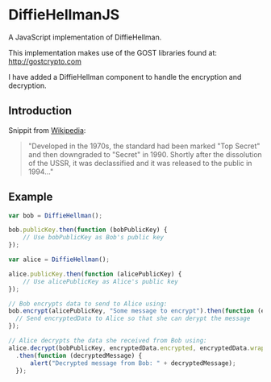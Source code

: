 # DiffieHellmanJS
A JavaScript implementation of DiffieHellman.

This implementation makes use of the GOST libraries found at: http://gostcrypto.com

I have added a DiffieHellman component to handle the encryption and decryption.

## Introduction
Snippit from [Wikipedia](https://en.wikipedia.org/wiki/GOST_(block_cipher)):

> "Developed in the 1970s, the standard had been marked "Top Secret" and then downgraded
> to "Secret" in 1990. Shortly after the dissolution of the USSR, it was declassified
> and it was released to the public in 1994..."

## Example

```javascript
var bob = DiffieHellman();

bob.publicKey.then(function (bobPublicKey) {
    // Use bobPublicKey as Bob's public key
});

var alice = DiffieHellman();

alice.publicKey.then(function (alicePublicKey) {
    // Use alicePublicKey as Alice's public key
});

// Bob encrypts data to send to Alice using:
bob.encrypt(alicePublicKey, "Some message to encrypt").then(function (encryptedData) {
  // Send encryptedData to Alice so that she can derypt the message
});

// Alice decrypts the data she received from Bob using:
alice.decrypt(bobPublicKey, encryptedData.encrypted, encryptedData.wrappedKey, encryptedData.ukmKey)
  .then(function (decryptedMessage) {
      alert("Decrypted message from Bob: " + decryptedMessage);
  });
```

